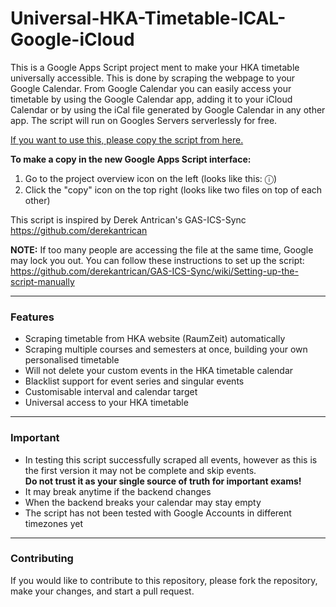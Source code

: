 # Universal-HKA-Timetable-ICAL-Google-iCloud

This is a Google Apps Script project ment to make your HKA timetable universally accessible. This is done by scraping the webpage to your Google Calendar. From Google Calendar you can easily access your timetable by using the Google Calendar app, adding it to your iCloud Calendar or by using the iCal file generated by Google Calendar in any other app. The script will run on Googles Servers serverlessly for free.

[If you want to use this, please copy the script from here.](https://script.google.com/d/1Jm2jbxNJcgGHLhHBAMxRtGH5V9SdGD84nzg_k_UteYVs_nVqlGSkmJ3n/edit?newcopy=true)

**To make a copy in the new Google Apps Script interface:**
1. Go to the project overview icon on the left (looks like this: ⓘ)
2. Click the "copy" icon on the top right (looks like two files on top of each other)

This script is inspired by Derek Antrican's GAS-ICS-Sync 
https://github.com/derekantrican

**NOTE:** If too many people are accessing the file at the same time, Google may lock you out. You can follow these instructions to set up the script: https://github.com/derekantrican/GAS-ICS-Sync/wiki/Setting-up-the-script-manually

---------------

### Features
- Scraping timetable from HKA website (RaumZeit) automatically
- Scraping multiple courses and semesters at once, building your own personalised timetable
- Will not delete your custom events in the HKA timetable calendar
- Blacklist support for event series and singular events
- Customisable interval and calendar target
- Universal access to your HKA timetable

----------------

### Important
- In testing this script successfully scraped all events, however as this is the first version it may not be complete and skip events.\
**Do not trust it as your single source of truth for important exams!**
- It may break anytime if the backend changes
- When the backend breaks your calendar may stay empty
- The script has not been tested with Google Accounts in different timezones yet

----------------

### Contributing

If you would like to contribute to this repository, please fork the repository, make your changes, and start a pull request.